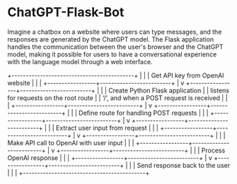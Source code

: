 # ChatGPT-Flask-Bot
Imagine a chatbox on a website where users can type messages, and the responses are generated by the ChatGPT model. The Flask application handles the communication between the user's browser and the ChatGPT model, making it possible for users to have a conversational experience with the language model through a web interface.

+-------------------------------------------+
|                                           |
|  Get API key from OpenAI website           |
|                                           |
+-----------------+-------------------------+
                  |
                  v
+-----------------+-------------------------+
|                                           |
|  Create Python Flask application          |
|  listens for requests on the root route   |
|  ‘/’, and when a POST request is received |
|                                           |
+-----------------+-------------------------+
                  |
                  v
+-----------------+-------------------------+
|                                           |
|  Define route for handling POST requests   |
|                                           |
+-----------------+-------------------------+
                  |
                  v
+-----------------+-------------------------+
|                                           |
|  Extract user input from request           |
|                                           |
+-----------------+-------------------------+
                  |
                  v
+-----------------+-------------------------+
|                                           |
|  Make API call to OpenAI with user input   |
|                                           |
+-----------------+-------------------------+
                  |
                  v
+-----------------+-------------------------+
|                                           |
|  Process OpenAI response                   |
|                                           |
+-----------------+-------------------------+
                  |
                  v
+-----------------+-------------------------+
|                                           |
|  Send response back to the user            |
|                                           |
+-------------------------------------------+
